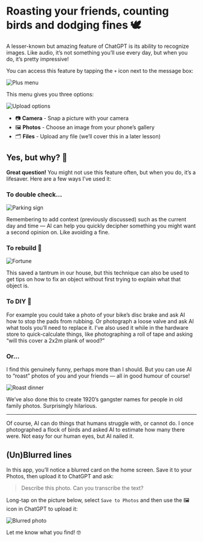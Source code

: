 # Roasting your friends, counting birds and dodging fines 🕊
A lesser-known but amazing feature of ChatGPT is its ability to recognize images. Like audio, it’s not something you’ll use every day, but when you do, it’s pretty impressive!

You can access this feature by tapping the `+` icon next to the message box:

![Plus menu](./assets/images/ui-plus.png)

This menu gives you three options:

![Upload options](./assets/images/ui-upload-options.png)

- 📷 **Camera** - Snap a picture with your camera
- 🖼 **Photos** - Choose an image from your phone’s gallery
- 🗂 **Files** - Upload any file (we’ll cover this in a later lesson)

## Yes, but why? 🤔
**Great question!** You might not use this feature often, but when you do, it’s a lifesaver. Here are a few ways I’ve used it:

### To double check...

![Parking sign](./assets/images/parking.png)

Remembering to add context (previously discussed) such as the current day and time — AI can help you quickly decipher something you might want a second opinion on. Like avoiding a fine.

### To rebuild 🥠
![Fortune](./assets/images/fortune.png)

This saved a tantrum in our house, but this technique can also be used to get tips on how to fix an object without first trying to explain what that object is.

### To DIY 🧰
For example you could take a photo of your bike’s disc brake and ask AI how to stop the pads from rubbing. Or photograph a loose valve and ask AI what tools you’ll need to replace it. I’ve also used it while in the hardware store to quick-calculate things, like photographing a roll of tape and asking “will this cover a 2x2m plank of wood?”

### Or...
I find this genuinely funny, perhaps more than I should. But you can use AI to “roast” photos of you and your friends — all in good humour of course!

![Roast dinner](./assets/images/roast.png)

We’ve also done this to create 1920’s gangster names for people in old family photos. Surprisingly hilarious.

***

Of course, AI can do things that humans struggle with, or cannot do. I once photographed a flock of birds and asked AI to estimate how many there were. Not easy for our human eyes, but AI nailed it.

## (Un)Blurred lines
In this app, you’ll notice a blurred card on the home screen. Save it to your Photos, then upload it to ChatGPT and ask:

> Describe this photo. Can you transcribe the text?

Long-tap on the picture below, select `Save to Photos` and then use the 🖼 icon in ChatGPT to upload it:

![Blurred photo](./assets/images/blurred.png)

Let me know what you find! 🤓


